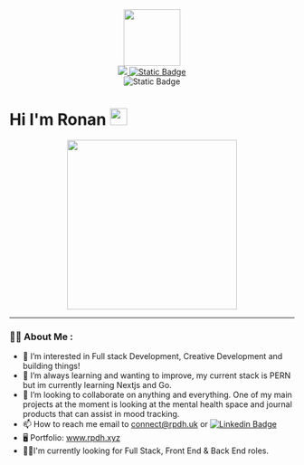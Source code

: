 <div id="header" align="center">
  <img src="https://media.giphy.com/media/v1.Y2lkPTc5MGI3NjExbGN6aWtleWtzbTI4cjNxem43MDFqbG9lanNxNDlzcTk0eG12bXc1OSZlcD12MV9pbnRlcm5hbF9naWZfYnlfaWQmY3Q9Zw/xVRRDVP6lqtNQJrzN7/giphy.gif" width="100"/>
</div>

<div id="socialBadges" align="center">
  <a href="https://www.linkedin.com/in/ronan-haughey/">
    <img src="https://img.shields.io/badge/LinkedIn-blue?logo=linkedin&logoColor=white&style=for-the-badge"/>
  </a>
  <a href="https://read.cv/ronanpd">
   <img alt="Static Badge" src="https://img.shields.io/badge/CV-8A2BE2?style=for-the-badge&logo=readdotcv&logoColor=white"/>
  </a>
  <div id="hi">
    <img alt="Static Badge" src="https://img.shields.io/badge/Nice%20to%20meet%20you!-8A2BE2?style=for-the-badge"/>
  </div>
</div>

<h1>
  Hi I'm Ronan
  <img src="https://media.giphy.com/media/hvRJCLFzcasrR4ia7z/giphy.gif" width="30px"/>
</h1>


 <div align="center">
  <img src="https://media.giphy.com/media/v1.Y2lkPTc5MGI3NjExMHQxOW1nbmg0aGQ4NTV4ZXBiNjlzNGl4b25ianRnZHdoY2FvZjhqaiZlcD12MV9pbnRlcm5hbF9naWZfYnlfaWQmY3Q9Zw/QyPgvXCIQ1nbCRDIXS/giphy.gif" width="300" height="300"/>
</div>

---

### :man_technologist: About Me :

  
- 👀 I’m interested in Full stack Development, Creative Development and building things! 
- 🌱 I’m always learning and wanting to improve, my current stack is PERN but im currently learning Nextjs and Go.
- 🤝 I’m looking to collaborate on anything and everything. One of my main projects at the moment is looking at the mental health space and journal products that can assist in mood tracking. 
- 📫 How to reach me email to connect@rpdh.uk or  [![Linkedin Badge](https://img.shields.io/badge/-kakbar-blue?style=flat&logo=Linkedin&logoColor=white)](your-linkedin-url)
- 🖥️ Portfolio: www.rpdh.xyz
- 🧑‍💼I'm currently looking for Full Stack, Front End & Back End roles. 

<!---
devsnotdeus/devsnotdeus is a ✨ special ✨ repository because its `README.md` (this file) appears on your GitHub profile.
You can click the Preview link to take a look at your changes.
--->
